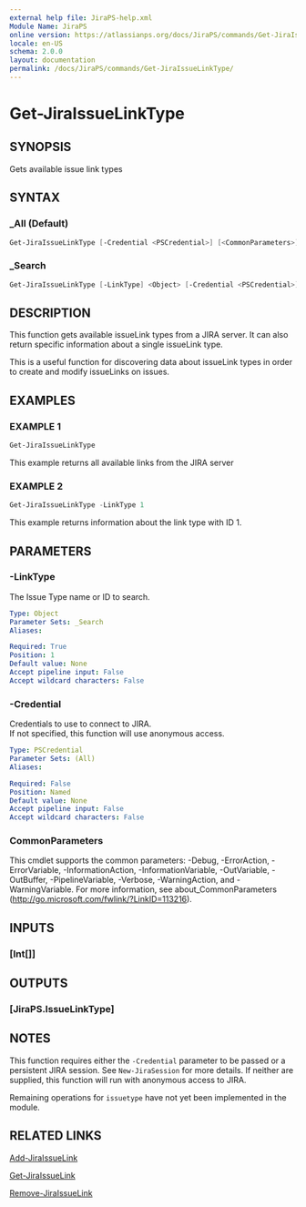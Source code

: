 ```yaml
---
external help file: JiraPS-help.xml
Module Name: JiraPS
online version: https://atlassianps.org/docs/JiraPS/commands/Get-JiraIssueLinkType/
locale: en-US
schema: 2.0.0
layout: documentation
permalink: /docs/JiraPS/commands/Get-JiraIssueLinkType/
---
```

# Get-JiraIssueLinkType

## SYNOPSIS

Gets available issue link types

## SYNTAX

### _All (Default)

```powershell
Get-JiraIssueLinkType [-Credential <PSCredential>] [<CommonParameters>]
```

### _Search

```powershell
Get-JiraIssueLinkType [-LinkType] <Object> [-Credential <PSCredential>] [<CommonParameters>]
```

## DESCRIPTION

This function gets available issueLink types from a JIRA server.
It can also return specific information about a single issueLink type.

This is a useful function for discovering data about issueLink types in order to create and modify issueLinks on issues.

## EXAMPLES

### EXAMPLE 1

```powershell
Get-JiraIssueLinkType
```

This example returns all available links from the JIRA server

### EXAMPLE 2

```powershell
Get-JiraIssueLinkType -LinkType 1
```

This example returns information about the link type with ID 1.

## PARAMETERS

### -LinkType

The Issue Type name or ID to search.

```yaml
Type: Object
Parameter Sets: _Search
Aliases:

Required: True
Position: 1
Default value: None
Accept pipeline input: False
Accept wildcard characters: False
```

### -Credential

Credentials to use to connect to JIRA.  
If not specified, this function will use anonymous access.

```yaml
Type: PSCredential
Parameter Sets: (All)
Aliases:

Required: False
Position: Named
Default value: None
Accept pipeline input: False
Accept wildcard characters: False
```

### CommonParameters

This cmdlet supports the common parameters: -Debug, -ErrorAction, -ErrorVariable, -InformationAction, -InformationVariable, -OutVariable, -OutBuffer, -PipelineVariable, -Verbose, -WarningAction, and -WarningVariable.
For more information, see about_CommonParameters (http://go.microsoft.com/fwlink/?LinkID=113216).

## INPUTS

### [Int[]]

## OUTPUTS

### [JiraPS.IssueLinkType]

## NOTES

This function requires either the `-Credential` parameter to be passed or a persistent JIRA session.
See `New-JiraSession` for more details.
If neither are supplied, this function will run with anonymous access to JIRA.

Remaining operations for `issuetype` have not yet been implemented in the module.

## RELATED LINKS

[Add-JiraIssueLink](../Add-JiraIssueLink/)

[Get-JiraIssueLink](../Get-JiraIssueLink/)

[Remove-JiraIssueLink](../Remove-JiraIssueLink/)
